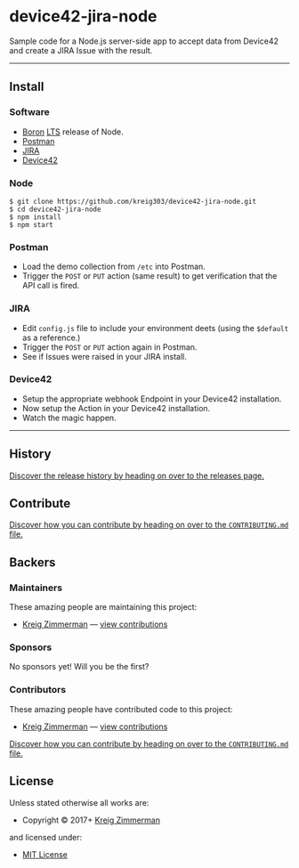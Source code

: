 <!-- TITLE/ -->

<h1>device42-jira-node</h1>

<!-- /TITLE -->


<!-- DESCRIPTION/ -->

Sample code for a Node.js server-side app to accept data from Device42 and create a JIRA Issue with the result.

<!-- /DESCRIPTION -->


---

## Install

### Software

- [Boron](https://nodejs.org/download/release/latest-boron/) [LTS](https://github.com/nodejs/LTS) release of Node.
- [Postman](https://www.getpostman.com/)
- [JIRA](https://www.atlassian.com/software/jira)
- [Device42](http://www.device42.com/download/)

### Node

```
$ git clone https://github.com/kreig303/device42-jira-node.git
$ cd device42-jira-node
$ npm install
$ npm start
```

### Postman

- Load the demo collection from `/etc` into Postman.
- Trigger the `POST` or `PUT` action (same result) to get verification that the API call is fired.

### JIRA

- Edit `config.js` file to include your environment deets (using the `$default` as a reference.)
- Trigger the `POST` or `PUT` action again in Postman.
- See if Issues were raised in your JIRA install.

### Device42

- Setup the appropriate webhook Endpoint in your Device42 installation.
- Now setup the Action in your Device42 installation.
- Watch the magic happen.

---

<!-- HISTORY/ -->

<h2>History</h2>

<a href="https://github.com/kreig303/d42test/releases">Discover the release history by heading on over to the releases page.</a>

<!-- /HISTORY -->


<!-- CONTRIBUTE/ -->

<h2>Contribute</h2>

<a href="https://github.com/kreig303/d42test/blob/master/CONTRIBUTING.md#files">Discover how you can contribute by heading on over to the <code>CONTRIBUTING.md</code> file.</a>

<!-- /CONTRIBUTE -->


<!-- BACKERS/ -->

<h2>Backers</h2>

<h3>Maintainers</h3>

These amazing people are maintaining this project:

<ul><li><a href="http://kreig.me">Kreig Zimmerman</a> — <a href="https://github.com/kreig303/d42test/commits?author=kreig303" title="View the GitHub contributions of Kreig Zimmerman on repository kreig303/d42test">view contributions</a></li></ul>

<h3>Sponsors</h3>

No sponsors yet! Will you be the first?



<h3>Contributors</h3>

These amazing people have contributed code to this project:

<ul><li><a href="http://kreig.me">Kreig Zimmerman</a> — <a href="https://github.com/kreig303/d42test/commits?author=kreig303" title="View the GitHub contributions of Kreig Zimmerman on repository kreig303/d42test">view contributions</a></li></ul>

<a href="https://github.com/kreig303/d42test/blob/master/CONTRIBUTING.md#files">Discover how you can contribute by heading on over to the <code>CONTRIBUTING.md</code> file.</a>

<!-- /BACKERS -->


<!-- LICENSE/ -->

<h2>License</h2>

Unless stated otherwise all works are:

<ul><li>Copyright &copy; 2017+ <a href="http://kreig.me">Kreig Zimmerman</a></li></ul>

and licensed under:

<ul><li><a href="http://spdx.org/licenses/MIT.html">MIT License</a></li></ul>

<!-- /LICENSE -->
